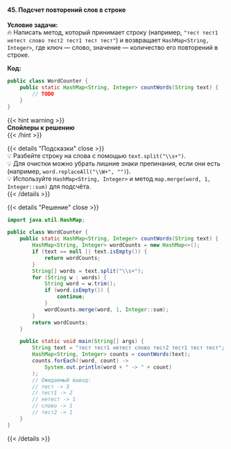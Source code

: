 #### 45. Подсчет повторений слов в строке

**Условие задачи:**  
🔥 Написать метод, который принимает строку (например, `"тест тест1 нетест слово тест2 тест1 тест тест"`) и возвращает `HashMap<String, Integer>`, где ключ — слово, значение — количество его повторений в строке.

**Код:**

```java
public class WordCounter {
    public static HashMap<String, Integer> countWords(String text) {
        // TODO
    }
}
```

{{< hint warning >}}  
**Спойлеры к решению**  
{{< /hint >}}

{{< details "Подсказки" close >}}  
💡 Разбейте строку на слова с помощью `text.split("\\s+")`.  
💡 Для очистки можно убрать лишние знаки препинания, если они есть (например, `word.replaceAll("\\W+", "")`).  
💡 Используйте `HashMap<String, Integer>` и метод `map.merge(word, 1, Integer::sum)` для подсчёта.  
{{< /details >}}

{{< details "Решение" close >}}

```java
import java.util.HashMap;

public class WordCounter {
    public static HashMap<String, Integer> countWords(String text) {
        HashMap<String, Integer> wordCounts = new HashMap<>();
        if (text == null || text.isEmpty()) {
            return wordCounts;
        }
        String[] words = text.split("\\s+");
        for (String w : words) {
            String word = w.trim();
            if (word.isEmpty()) {
                continue;
            }
            wordCounts.merge(word, 1, Integer::sum);
        }
        return wordCounts;
    }

    public static void main(String[] args) {
        String text = "тест тест1 нетест слово тест2 тест1 тест тест";
        HashMap<String, Integer> counts = countWords(text);
        counts.forEach((word, count) ->
            System.out.println(word + " -> " + count)
        );
        // Ожидаемый вывод:
        // тест -> 3
        // тест1 -> 2
        // нетест -> 1
        // слово -> 1
        // тест2 -> 1
    }
}
```

{{< /details >}}
